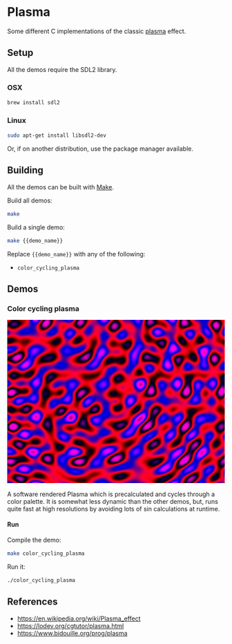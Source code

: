 # Plasma

Some different C implementations of the classic [plasma](https://en.wikipedia.org/wiki/Plasma_effect) effect.

## Setup

All the demos require the SDL2 library.

### OSX

```sh
brew install sdl2
```

### Linux

```sh
sudo apt-get install libsdl2-dev
```

Or, if on another distribution, use the package manager available.

## Building

All the demos can be built with [Make](https://www.gnu.org/software/make/).

Build all demos:

```sh
make
```

Build a single demo:

```sh
make {{demo_name}}
```

Replace `{{demo_name}}` with any of the following:

* `color_cycling_plasma`

## Demos

### Color cycling plasma

![color-cycling-plasma](previews/color-cycling-plasma-preview.png)

A software rendered Plasma which is precalculated and cycles through a color palette. It is somewhat less dynamic than the other demos, but, runs quite fast at high resolutions by avoiding lots of sin calculations at runtime.

#### Run

Compile the demo:

```sh
make color_cycling_plasma
```

Run it:

```sh
./color_cycling_plasma
```


## References

- https://en.wikipedia.org/wiki/Plasma_effect
- https://lodev.org/cgtutor/plasma.html
- https://www.bidouille.org/prog/plasma
